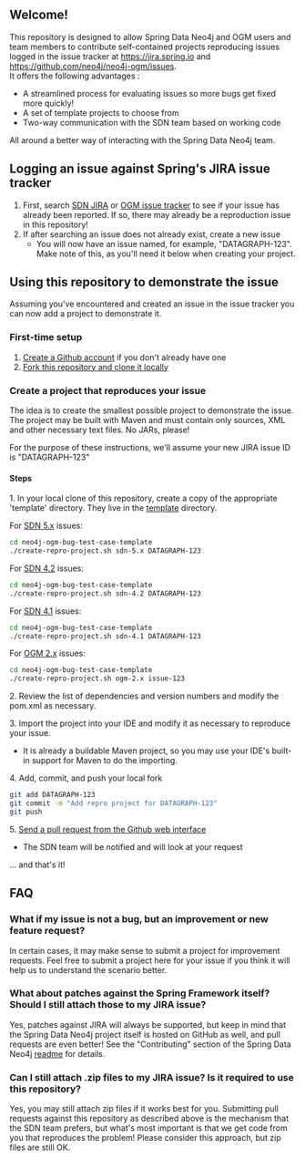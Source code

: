 ## Welcome!

This repository is designed to allow Spring Data Neo4j and OGM users and team members to contribute self-contained projects
reproducing issues logged in the issue tracker at https://jira.spring.io and https://github.com/neo4j/neo4j-ogm/issues.  
It offers the following advantages :

* A streamlined process for evaluating issues so more bugs get fixed more quickly!
* A set of template projects to choose from
* Two-way communication with the SDN team based on working code

All around a better way of interacting with the Spring Data Neo4j team.

## Logging an issue against Spring's JIRA issue tracker

1. First, search [SDN JIRA](https://jira.spring.io/browse/DATAGRAPH) 
   or [OGM issue tracker](https://github.com/neo4j/neo4j-ogm/issues) to see if your issue has already
   been reported. If so, there may already be a reproduction issue in this repository!
1. If after searching an issue does not already exist, create a new issue
    * You will now have an issue named, for example, "DATAGRAPH-123".  Make note of this, as you'll need it
      below when creating your project.

## Using this repository to demonstrate the issue

Assuming you've encountered and created an issue in the issue tracker you can now add a
project to demonstrate it.

### First-time setup

1. [Create a Github account](https://github.com/signup/free) if you don't already have one
1. [Fork this repository and clone it locally](http://help.github.com/fork-a-repo/)

### Create a project that reproduces your issue

The idea is to create the smallest possible project to demonstrate the issue. The project may be built
with Maven and must contain only sources, XML and other necessary text files. No JARs, please!

For the purpose of these instructions, we'll assume your new JIRA issue ID is "DATAGRAPH-123"

#### Steps

1\. In your local clone of this repository, create a copy of the appropriate 'template' directory. They live in the 
[template](https://github.com/nmervaillie/neo4j-ogm-bug-test-case-template/templates) directory.

For [SDN 5.x](https://github.com/spring-projects/nmervaillie/neo4j-ogm-bug-test-case-template/templates/sdn-5.x) issues:

```bash
cd neo4j-ogm-bug-test-case-template
./create-repro-project.sh sdn-5.x DATAGRAPH-123
```

For [SDN 4.2](https://github.com/spring-projects/nmervaillie/neo4j-ogm-bug-test-case-template/templates/sdn-4.2) issues:

```bash
cd neo4j-ogm-bug-test-case-template
./create-repro-project.sh sdn-4.2 DATAGRAPH-123
```

For [SDN 4.1](https://github.com/spring-projects/nmervaillie/neo4j-ogm-bug-test-case-template/templates/sdn-4.1) issues:

```bash
cd neo4j-ogm-bug-test-case-template
./create-repro-project.sh sdn-4.1 DATAGRAPH-123
```

For [OGM 2.x](https://github.com/spring-projects/nmervaillie/neo4j-ogm-bug-test-case-template/templates/ogm-2.x) issues:

```bash
cd neo4j-ogm-bug-test-case-template
./create-repro-project.sh ogm-2.x issue-123
```

2\. Review the list of dependencies and version numbers and modify the pom.xml as necessary.

3\. Import the project into your IDE and modify it as necessary to reproduce your issue.

* It is already a buildable Maven project, so you may use your IDE's built-in support for Maven to do
  the importing.

4\. Add, commit, and push your local fork

```bash
git add DATAGRAPH-123
git commit -m "Add repro project for DATAGRAPH-123"
git push
```

5\. [Send a pull request from the Github web interface](http://help.github.com/send-pull-requests/)

* The SDN team will be notified and will look at your request

... and that's it!

## FAQ

### What if my issue is not a bug, but an improvement or new feature request?

In certain cases, it may make sense to submit a project for improvement requests.  Feel free to submit a project
here for your issue if you think it will help us to understand the scenario better.

### What about patches against the Spring Framework itself? Should I still attach those to my JIRA issue?

Yes, patches against JIRA will always be supported, but keep in mind that the Spring Data Neo4j project itself
is hosted on GitHub as well, and pull requests are even better! See the "Contributing" section of the Spring
Data Neo4j [readme](https://github.com/spring-projects/spring-data-neo4j#contributing-to-spring-data-neo4j) for details.

### Can I still attach .zip files to my JIRA issue?  Is it required to use this repository?

Yes, you may still attach zip files if it works best for you.  Submitting pull requests against this repository
as described above is the mechanism that the SDN team prefers, but what's most important is that we get code
from you that reproduces the problem!  Please consider this approach, but zip files are still OK.